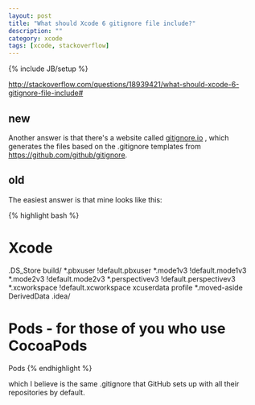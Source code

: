 ```yaml
---
layout: post
title: "What should Xcode 6 gitignore file include?"
description: ""
category: xcode
tags: [xcode, stackoverflow]
---
```

{% include JB/setup %}

<http://stackoverflow.com/questions/18939421/what-should-xcode-6-gitignore-file-include#>

## new

Another answer is that there's a website called [gitignore.io](https://www.gitignore.io) , which generates the files based on the .gitignore templates from <https://github.com/github/gitignore>.


## old

The easiest answer is that mine looks like this:

{% highlight bash %}
# Xcode
.DS_Store
build/
*.pbxuser
!default.pbxuser
*.mode1v3
!default.mode1v3
*.mode2v3
!default.mode2v3
*.perspectivev3
!default.perspectivev3
*.xcworkspace
!default.xcworkspace
xcuserdata
profile
*.moved-aside
DerivedData
.idea/
# Pods - for those of you who use CocoaPods
Pods
{% endhighlight %}

which I believe is the same .gitignore that GitHub sets up with all their repositories by default.

